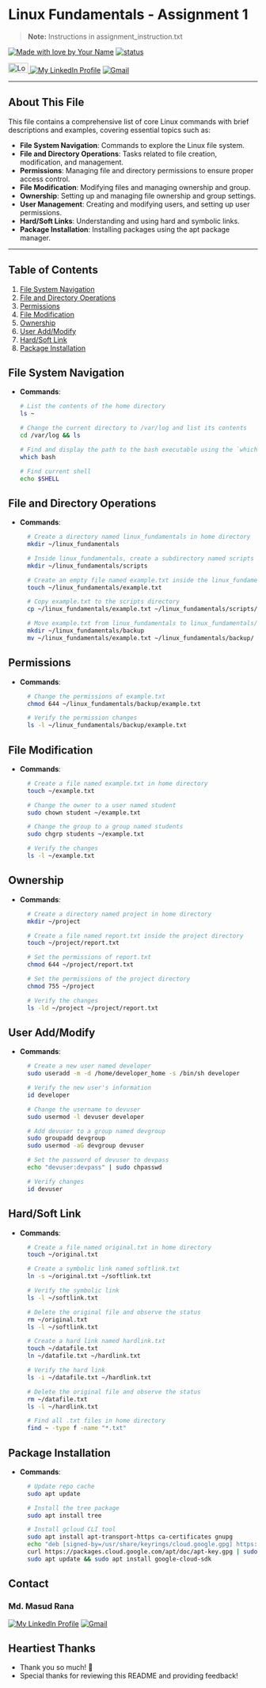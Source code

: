 <!--
*** Md. Masud Rana
*** Mail: MasudRana799dev@gmail.com
*** The design of this template took my 1 day  - learning markdown concept and make this file.
*** Happy Learning, Happy Coding.
[![Made with love by Masud Rana][madewith-shield]][linkedin-url]
[![status][status-shield]][linkedin-url]
[![Laravel][laravel-shield]][laravel-url]
[![PHP][php-shield]][php-url]
[![lumen][lumen-shield]][lumen-url]
[![Vue js][vue-shield]][vue-url]
[![NPM][npm-shield]][npm-url]
[![Node Js][nodejs-shield]][nodejs-url]
[![javascript][javascript-shield]][javascript-url]
[![bootstrap][bootstrap-shield]][bootstrap-url]
<a href="https://en.wikipedia.org/wiki/Bangladesh"> <img src="https://upload.wikimedia.org/wikipedia/commons/thumb/f/f9/Flag_of_Bangladesh.svg/800px-Flag_of_Bangladesh.svg.png" alt="Logo" width="40" height="20"> </a>
[![My LinkedIn Profile][linkedin-shield]][linkedin-url]
[![Gmail][gmail-shield]][gmail-url]
-->

# Linux Fundamentals - Assignment 1

> **Note:** Instructions in assignment_instruction.txt

[![Made with love by Your Name][madewith-shield]][linkedin-url]
[![status][status-shield]][linkedin-url]

<a href="https://en.wikipedia.org/wiki/Bangladesh"> <img src="https://upload.wikimedia.org/wikipedia/commons/thumb/f/f9/Flag_of_Bangladesh.svg/800px-Flag_of_Bangladesh.svg.png" alt="Logo" width="40" height="20"> </a>
[![My LinkedIn Profile][linkedin-shield]][linkedin-url]
[![Gmail][gmail-shield]][gmail-url]

---

## About This File

This file contains a comprehensive list of core Linux commands with brief descriptions and examples, covering essential topics such as:

- **File System Navigation**: Commands to explore the Linux file system.
- **File and Directory Operations**: Tasks related to file creation, modification, and management.
- **Permissions**: Managing file and directory permissions to ensure proper access control.
- **File Modification**: Modifying files and managing ownership and group.
- **Ownership**: Setting up and managing file ownership and group settings.
- **User Management**: Creating and modifying users, and setting up user permissions.
- **Hard/Soft Links**: Understanding and using hard and symbolic links.
- **Package Installation**: Installing packages using the apt package manager.

---

## Table of Contents

1. [File System Navigation](#file-system-navigation)
2. [File and Directory Operations](#file-and-directory-operations)
3. [Permissions](#permissions)
4. [File Modification](#file-modification)
5. [Ownership](#ownership)
6. [User Add/Modify](#user-addmodify)
7. [Hard/Soft Link](#hardsoft-link)
8. [Package Installation](#package-installation)

## File System Navigation

- **Commands**:

  ```bash
  # List the contents of the home directory
  ls ~

  # Change the current directory to /var/log and list its contents
  cd /var/log && ls

  # Find and display the path to the bash executable using the `which` command
  which bash

  # Find current shell
  echo $SHELL
  ```

## File and Directory Operations

- **Commands**:

  ```bash
    # Create a directory named linux_fundamentals in home directory
    mkdir ~/linux_fundamentals

    # Inside linux_fundamentals, create a subdirectory named scripts
    mkdir ~/linux_fundamentals/scripts

    # Create an empty file named example.txt inside the linux_fundamentals directory
    touch ~/linux_fundamentals/example.txt

    # Copy example.txt to the scripts directory
    cp ~/linux_fundamentals/example.txt ~/linux_fundamentals/scripts/

    # Move example.txt from linux_fundamentals to linux_fundamentals/backup
    mkdir ~/linux_fundamentals/backup
    mv ~/linux_fundamentals/example.txt ~/linux_fundamentals/backup/

  ```

## Permissions

- **Commands**:

  ```bash
    # Change the permissions of example.txt
    chmod 644 ~/linux_fundamentals/backup/example.txt

    # Verify the permission changes
    ls -l ~/linux_fundamentals/backup/example.txt

  ```

## File Modification

- **Commands**:

  ```bash
    # Create a file named example.txt in home directory
    touch ~/example.txt

    # Change the owner to a user named student
    sudo chown student ~/example.txt

    # Change the group to a group named students
    sudo chgrp students ~/example.txt

    # Verify the changes
    ls -l ~/example.txt

  ```

## Ownership

- **Commands**:

  ```bash
    # Create a directory named project in home directory
    mkdir ~/project

    # Create a file named report.txt inside the project directory
    touch ~/project/report.txt

    # Set the permissions of report.txt
    chmod 644 ~/project/report.txt

    # Set the permissions of the project directory
    chmod 755 ~/project

    # Verify the changes
    ls -ld ~/project ~/project/report.txt

  ```

## User Add/Modify

- **Commands**:
  ```bash
    # Create a new user named developer
    sudo useradd -m -d /home/developer_home -s /bin/sh developer

    # Verify the new user's information
    id developer

    # Change the username to devuser
    sudo usermod -l devuser developer

    # Add devuser to a group named devgroup
    sudo groupadd devgroup
    sudo usermod -aG devgroup devuser

    # Set the password of devuser to devpass
    echo "devuser:devpass" | sudo chpasswd

    # Verify changes
    id devuser
  ```

## Hard/Soft Link

- **Commands**:

  ```bash
    # Create a file named original.txt in home directory
    touch ~/original.txt

    # Create a symbolic link named softlink.txt
    ln -s ~/original.txt ~/softlink.txt

    # Verify the symbolic link
    ls -l ~/softlink.txt

    # Delete the original file and observe the status
    rm ~/original.txt
    ls -l ~/softlink.txt

    # Create a hard link named hardlink.txt
    touch ~/datafile.txt
    ln ~/datafile.txt ~/hardlink.txt

    # Verify the hard link
    ls -i ~/datafile.txt ~/hardlink.txt

    # Delete the original file and observe the status
    rm ~/datafile.txt
    ls -l ~/hardlink.txt

    # Find all .txt files in home directory
    find ~ -type f -name "*.txt"

  ```

## Package Installation

- **Commands**:
  ```bash
    # Update repo cache
    sudo apt update

    # Install the tree package
    sudo apt install tree

    # Install gcloud CLI tool
    sudo apt install apt-transport-https ca-certificates gnupg
    echo "deb [signed-by=/usr/share/keyrings/cloud.google.gpg] https://packages.cloud.google.com/apt cloud-sdk main" | sudo tee -a /etc/apt/sources.list.d/google-cloud-sdk.list
    curl https://packages.cloud.google.com/apt/doc/apt-key.gpg | sudo apt-key add -
    sudo apt update && sudo apt install google-cloud-sdk

  ```

<!-- CONTACT -->

## Contact

### Md. Masud Rana

[![My LinkedIn Profile][linkedin-shield]][linkedin-url]
[![Gmail][gmail-shield]][gmail-url]

## Heartiest Thanks

- Thank you so much! :sparkling_heart:
- Special thanks for reviewing this README and providing feedback!

<!-- MARKDOWN LINKS & IMAGES -->
<!--  https://github.com/tchapi/markdown-cheatsheet -->
<!-- https://www.webfx.com/tools/emoji-cheat-sheet/ -->
<!-- https://www.markdownguide.org/basic-syntax/#reference-style-links -->

[masud-version]: https://img.shields.io/badge/Masud-v7.8.*-blue?style=flat-square
[status-shield]: https://img.shields.io/badge/Status-finished-success?style=flat-square
[laravel-shield]: https://img.shields.io/badge/laravel-v5.8-555.svg?style=flat-square&logo=laravel&labelColor=FF2D20&logoColor=fff
[laravel-url]: https://laravel.com
[vue-shield]: https://img.shields.io/badge/vue.js-v2.8-black.svg?style=flat-square&logo=vue.js&color=#4FC08D
[vue-url]: https://vuejs.org/
[php-shield]: https://img.shields.io/badge/php-v2.8-555.svg?style=flat-square&logo=php&labelColor=777BB4&logoColor=fff
[php-url]: https://php.net
[javascript-shield]: https://img.shields.io/badge/-JavaScript-555.svg?style=flat-square&logo=javascript&labelColor=F7DF1E&logoColor=fff
[javascript-url]: https://developer.mozilla.org/en-US/docs/Web/JavaScript
[lumen-shield]: https://img.shields.io/badge/Lemen-v1.7-555.svg?style=flat-square&logo=lumen&labelColor=E74430&logoColor=fff
[lumen-url]: https://lumen.laravel.com/
[npm-shield]: https://img.shields.io/badge/npm-v2.8-CB3837.svg?style=flat-square&logo=npm
[npm-url]: https://nodejs.org/en/
[nodejs-shield]: https://img.shields.io/badge/Node.Js-v1.7-555.svg?style=flat-square&logo=node.js&labelColor=339933&logoColor=fff
[nodejs-url]: https://nodejs.org/en/
[bootstrap-shield]: https://img.shields.io/badge/Bootstrap-v1.7-success.svg?style=flat-square&logo=bootstrap&labelColor=563D7C&logoColor=fff
[bootstrap-url]: https://getbootstrap.com/
[madewith-shield]: https://img.shields.io/badge/R-Made%20With%20Love-success?style=flat-square&labelColor=00cec9&logo=monzo&logoColor=fff&color=00b894
[linkedin-shield]: https://img.shields.io/badge/-MasudRana99mr-black.svg?style=flat-square&logo=linkedin&color=555
[linkedin-url]: https://www.linkedin.com/in/masudrana99mr
[gmail-shield]: https://img.shields.io/badge/-MasudRana799dev@gmail.com-555.svg?style=flat-square&logo=gmail&labelColor=D14836&logoColor=fff
[gmail-url]: mailto::MasudRana799dev@gmail.com

<!-- My Note -->
<!--
*** <img src="images/logo.png" alt="Logo" width="80" height="80">
***
*** [screenshot]: images/screenshot.png
*** [![Product Name Screen Shot][screenshot]](https://example.com)
***
***
***
***
